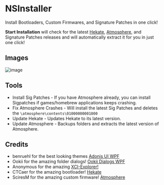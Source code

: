 # NSInstaller
Install Bootloaders, Custom Firmwares, and Signature Patches in one click!

**Start Installation** will check for the latest <a href="https://github.com/CTCaer/hekate">Hekate</a>, <a href="https://github.com/Atmosphere-NX/Atmosphere">Atmosphere</a>, and Signature Patches releases and will automatically extract it for you in just one click!

## Images
![image](https://user-images.githubusercontent.com/48512644/135766310-29f597d4-5393-48bd-b1bd-f80360c0c3a4.png)

## Tools
- Install Sig Patches - If you have Atmosphere already, you can install Sigpatches if games/homebrew applications keeps crashing.
- Fix Atmosphere Crashes - Will install the latest Sig Patches and deletes the `\atmosphere\contents\01000000001000`
- Update Hekate - Updates Hekate to its latest version.
- Update Atmosphere - Backups folders and extracts the latest version of Atmosphere.

## Credits
- benruehl for the best looking themes [Adonis UI WPF](https://github.com/benruehl/adonis-ui/)
- Ookii for the amazing folder dialogs! [Ookii Dialogs WPF](https://github.com/ookii-dialogs/ookii-dialogs-wpf)
- Anonymous for the amazing [XCI-Explorer!](https://github.com/StudentBlake/XCI-Explorer)
- CTCaer for the amazing bootloader! [Hekate](https://github.com/CTCaer/hekate)
- SciresM for the amazing custom firmware! [Atmosphere](https://github.com/Atmosphere-NX/Atmosphere)
